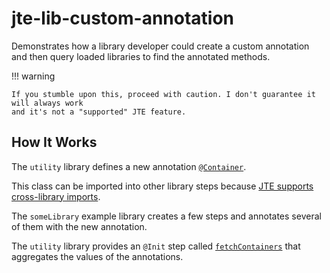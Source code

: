 # jte-lib-custom-annotation

Demonstrates how a library developer could create a custom annotation and then query loaded libraries to find the annotated methods.

!!! warning

    If you stumble upon this, proceed with caution. I don't guarantee it will always work
    and it's not a "supported" JTE feature.

## How It Works

The `utility` library defines a new annotation [`@Container`](./utility/src/Container.groovy).

This class can be imported into other library steps because [JTE supports cross-library imports](https://jenkinsci.github.io/templating-engine-plugin/2.3/concepts/library-development/library-classes/).

The `someLibrary` example library creates a few steps and annotates several of them with the new annotation.

The `utility` library provides an `@Init` step called [`fetchContainers`](./utility/steps/fetchContainers.groovy) that aggregates the values of the annotations.